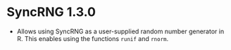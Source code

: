 # SyncRNG 1.3.0

* Allows using SyncRNG as a user-supplied random number generator in R. This 
  enables using the functions ``runif`` and ``rnorm``.
